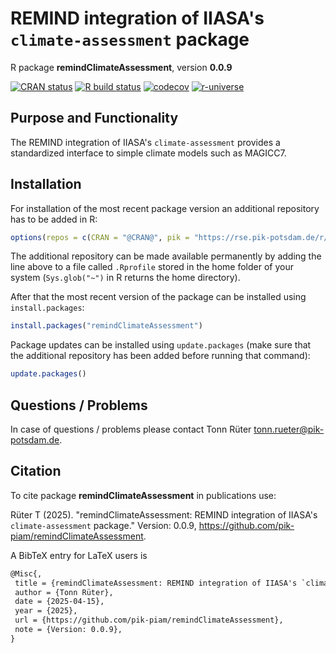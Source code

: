 # REMIND integration of IIASA's `climate-assessment` package

R package **remindClimateAssessment**, version **0.0.9**

[![CRAN status](https://www.r-pkg.org/badges/version/remindClimateAssessment)](https://cran.r-project.org/package=remindClimateAssessment) [![R build status](https://github.com/pik-piam/remindClimateAssessment/workflows/check/badge.svg)](https://github.com/pik-piam/remindClimateAssessment/actions) [![codecov](https://codecov.io/gh/pik-piam/remindClimateAssessment/branch/master/graph/badge.svg)](https://app.codecov.io/gh/pik-piam/remindClimateAssessment) [![r-universe](https://pik-piam.r-universe.dev/badges/remindClimateAssessment)](https://pik-piam.r-universe.dev/builds)

## Purpose and Functionality

The REMIND integration of IIASA's `climate-assessment` provides a standardized interface to simple climate models such as MAGICC7.


## Installation

For installation of the most recent package version an additional repository has to be added in R:

```r
options(repos = c(CRAN = "@CRAN@", pik = "https://rse.pik-potsdam.de/r/packages"))
```
The additional repository can be made available permanently by adding the line above to a file called `.Rprofile` stored in the home folder of your system (`Sys.glob("~")` in R returns the home directory).

After that the most recent version of the package can be installed using `install.packages`:

```r 
install.packages("remindClimateAssessment")
```

Package updates can be installed using `update.packages` (make sure that the additional repository has been added before running that command):

```r 
update.packages()
```

## Questions / Problems

In case of questions / problems please contact Tonn Rüter <tonn.rueter@pik-potsdam.de>.

## Citation

To cite package **remindClimateAssessment** in publications use:

Rüter T (2025). "remindClimateAssessment: REMIND integration of IIASA's `climate-assessment` package." Version: 0.0.9, <https://github.com/pik-piam/remindClimateAssessment>.

A BibTeX entry for LaTeX users is

 ```latex
@Misc{,
  title = {remindClimateAssessment: REMIND integration of IIASA's `climate-assessment` package},
  author = {Tonn Rüter},
  date = {2025-04-15},
  year = {2025},
  url = {https://github.com/pik-piam/remindClimateAssessment},
  note = {Version: 0.0.9},
}
```
